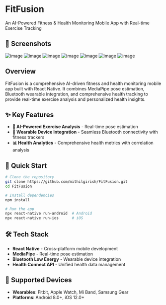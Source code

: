 # FitFusion
 An AI-Powered Fitness \& Health Monitoring Mobile App with Real-time Exercise Tracking
## 📱 Screenshots

![image](https://github.com/user-attachments/assets/5578acac-c663-4f24-8bed-7283345c18dc)
![image](https://github.com/user-attachments/assets/f632b754-7a61-45e6-bcc8-e011aff3d4c0)
![image](https://github.com/user-attachments/assets/e1175b7d-6284-4d7a-858d-adbc4a8ffe84)
![image](https://github.com/user-attachments/assets/162af4a8-2bc0-470b-883e-8708c6ec6d66)
![image](https://github.com/user-attachments/assets/4283407a-69ee-410f-b86c-e1c02d29ea24)
![image](https://github.com/user-attachments/assets/9770c85a-df40-47a4-910b-f73a894b55d3)
![image](https://github.com/user-attachments/assets/25d1aba4-15d1-4057-9331-fe1124780bae)


## Overview

FitFusion is a comprehensive AI-driven fitness and health monitoring mobile app built with React Native. It combines MediaPipe pose estimation, Bluetooth wearable integration, and comprehensive health tracking to provide real-time exercise analysis and personalized health insights.

## ✨ Key Features

- **🤖 AI-Powered Exercise Analysis** - Real-time pose estimation
- **📱 Wearable Device Integration** - Seamless Bluetooth connectivity with fitness trackers
- **📊 Health Analytics** - Comprehensive health metrics with correlation analysis

## 🚀 Quick Start

```bash
# Clone the repository
git clone https://github.com/mithilgirish/FitFusion.git
cd FitFusion

# Install dependencies
npm install

# Run the app
npx react-native run-android  # Android
npx react-native run-ios      # iOS
```


## 🛠️ Tech Stack

- **React Native** - Cross-platform mobile development
- **MediaPipe** - Real-time pose estimation
- **Bluetooth Low Energy** - Wearable device integration
- **Health Connect API** - Unified health data management

## 📱 Supported Devices

- **Wearables**: Fitbit, Apple Watch, Mi Band, Samsung Gear
- **Platforms**: Android 8.0+, iOS 12.0+

